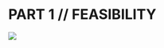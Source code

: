 # PART 1 // FEASIBILITY



![](https://gblobscdn.gitbook.com/assets%2F-MZSz_N70s_N_AJ3hf-I%2F-MZZo_veyUKMdNYiqimp%2F-MZZs78ZObRLW9bAVEZ6%2F2021-04-13_ADU-Roadmap_Part1wDetails%20%281%29.jpg?alt=media&token=b10428f6-5e55-46ab-806b-c7f95d0b6ceb)

